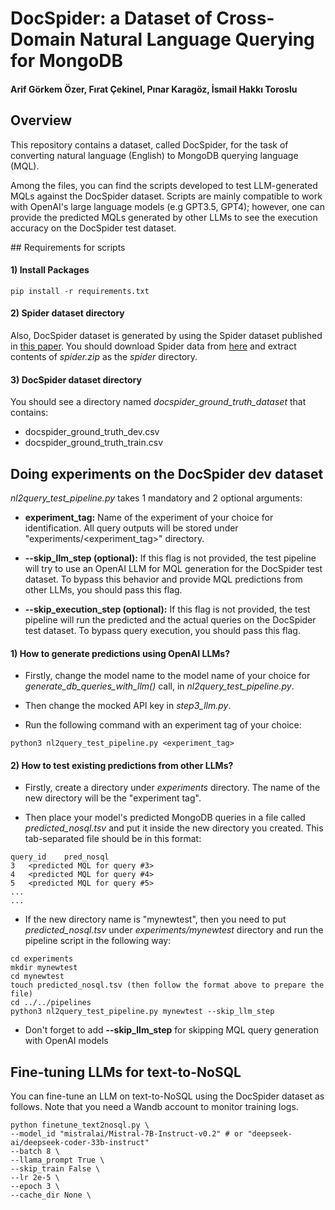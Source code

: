 # DocSpider: a Dataset of Cross-Domain Natural Language Querying for MongoDB

#### Arif Görkem Özer, Fırat Çekinel, Pınar Karagöz, İsmail Hakkı Toroslu

## Overview

This repository contains a dataset, called DocSpider, for the task of converting natural language (English) to MongoDB querying language (MQL).

Among the files, you can find the scripts developed to test LLM-generated MQLs against the DocSpider dataset. Scripts are mainly compatible to work with OpenAI's large language models (e.g GPT3.5, GPT4); however, one can provide the predicted MQLs generated by other LLMs to see the execution accuracy on the DocSpider test dataset.

## Requirements for scripts

#### 1) Install Packages
```
pip install -r requirements.txt
```

#### 2) Spider dataset directory

Also, DocSpider dataset is generated by using the Spider dataset published in [this paper](https://arxiv.org/pdf/1809.08887). You should download Spider data from [here](https://drive.google.com/file/d/1403EGqzIDoHMdQF4c9Bkyl7dZLZ5Wt6J/view) and extract contents of *spider.zip* as the *spider* directory.

#### 3) DocSpider dataset directory

You should see a directory named *docspider_ground_truth_dataset* that contains:

- docspider_ground_truth_dev.csv
- docspider_ground_truth_train.csv

## Doing experiments on the DocSpider dev dataset

*nl2query_test_pipeline.py* takes 1 mandatory and 2 optional arguments:

- **experiment_tag:** Name of the experiment of your choice for identification. All query outputs will be stored under "experiments/<experiment_tag>" directory.

- **--skip_llm_step (optional):** If this flag is not provided, the test pipeline will try to use an OpenAI LLM for MQL generation for the DocSpider test dataset. To bypass this behavior and provide MQL predictions from other LLMs, you should pass this flag.

- **--skip_execution_step (optional):** If this flag is not provided, the test pipeline will run the predicted and the actual queries on the DocSpider test dataset. To bypass query execution, you should pass this flag.

#### 1) How to generate predictions using OpenAI LLMs?

- Firstly, change the model name to the model name of your choice for *generate_db_queries_with_llm()* call, in *nl2query_test_pipeline.py*.

- Then change the mocked API key in *step3_llm.py*.

- Run the following command with an experiment tag of your choice:

```
python3 nl2query_test_pipeline.py <experiment_tag>
```


#### 2) How to test existing predictions from other LLMs?

- Firstly, create a directory under *experiments* directory. The name of the new directory will be the "experiment tag".

- Then place your model's predicted MongoDB queries in a file called *predicted_nosql.tsv* and put it inside the new directory you created. This tab-separated file should be in this format:

```
query_id    pred_nosql
3   <predicted MQL for query #3>
4   <predicted MQL for query #4>
5   <predicted MQL for query #5>
...
...
```

- If the new directory name is "mynewtest", then you need to put *predicted_nosql.tsv* under *experiments/mynewtest* directory and run the pipeline script in the following way:

```
cd experiments
mkdir mynewtest
cd mynewtest
touch predicted_nosql.tsv (then follow the format above to prepare the file)
cd ../../pipelines
python3 nl2query_test_pipeline.py mynewtest --skip_llm_step
```

- Don't forget to add **--skip_llm_step** for skipping MQL query generation with OpenAI models


## Fine-tuning LLMs for text-to-NoSQL

You can fine-tune an LLM on text-to-NoSQL using the DocSpider dataset as follows. Note that you need a Wandb account to monitor training logs.

```
python finetune_text2nosql.py \
--model_id "mistralai/Mistral-7B-Instruct-v0.2" # or "deepseek-ai/deepseek-coder-33b-instruct"
--batch 8 \
--llama_prompt True \
--skip_train False \
--lr 2e-5 \
--epoch 3 \
--cache_dir None \
```
